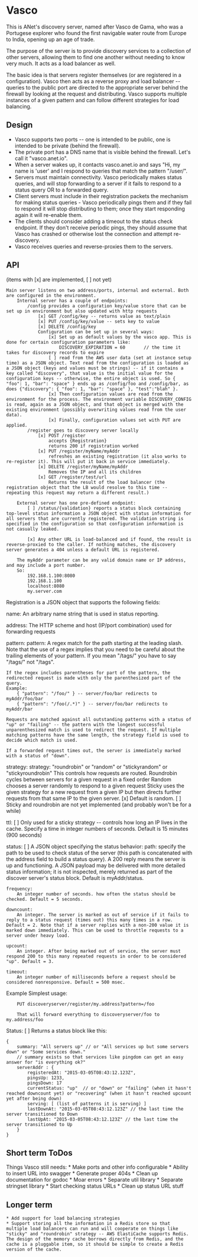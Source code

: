 # Vasco

This is ANet's discovery server, named after Vasco de Gama, who was a Portugese explorer who found the first navigable water route from Europe to India, opening up an age of trade.

The purpose of the server is to provide discovery services to a collection of other servers, allowing them to find one another without needing to know very much. It acts as a load balancer as well.

The basic idea is that servers register themselves (or are registered in a configuration). Vasco then acts as a reverse proxy and load balancer -- queries to the public port are directed to the appropriate server behind the firewall by looking at the request and distributing. Vasco supports multiple instances of a given pattern and can follow different strategies for load balancing.


## Design

* Vasco supports two ports -- one is intended to be public, one is intended to be private (behind the firewall).
* The private port has a DNS name that is visible behind the firewall. Let's call it "vasco.anet.io".
* When a server wakes up, it contacts vasco.anet.io and says "Hi, my name is 'user' and I respond to queries that match the pattern "/user/".
* Servers must maintain connectivity. Vasco periodically makes status queries, and will stop forwarding to a server if it fails to respond to a status query OR to a forwarded query.
* Client servers must include in their registration packets the mechanism for making status queries - Vasco periodically pings them and if they fail to respond it will stop distributing to them; once they start responding again it will re-enable them.
* The clients should consider adding a timeout to the status check endpoint. If they don't receive periodic pings, they should assume that Vasco has crashed or otherwise lost the connection and attempt re-discovery.
* Vasco receives queries and reverse-proxies them to the servers.

## API
(items with [x] are implemented, [ ] not yet)

    Main server listens on two address/ports, internal and external. Both are configured in the environment.
        Internal server has a couple of endpoints:
            /config provides a configuration key/value store that can be set up in environment but also updated with http requests
                [x] GET /config/key -- returns value as text/plain
                [x] PUT /config/key/value -- sets key to value
                [x] DELETE /config/key
                Configuration can be set up in several ways:
                    [x] Set up as default values by the vasco app. This is done for certain configuration parameters like:
                        DISCOVERY_EXPIRATION = 60       // the time it takes for discovery records to expire
                    [ ] read from the AWS user data (set at instance setup time) as a JSON object. Text read from the configuration is loaded as a JSON object (keys and values must be strings) -- if it contains a key called "discovery", that value is the initial value for the configuration keys -- otherwise, the entire object is used. So { "foo": 1, "bar": "space" } ends up as /config/foo and /config/bar, as does {"discovery": { "foo": 1, "bar": "space" }, "test":"blah" }.
                    [x] Then configuration values are read from the environment for the process. The environment variable DISCOVERY_CONFIG is read, again as a JSON object, and that object is merged with the existing environment (possibly overwriting values read from the user data).
                    [x] Finally, configuration values set with PUT are applied.
            /register goes to discovery server locally
                [x] POST /register
                    accepts {Registration}
                    returns 200 if registration worked
                [x] PUT /register/myName/myAddr
                    refreshes an existing registration (it also works to re-register it). This will put it back in service immediately.
                [x] DELETE /register/myName/myAddr
                    Removes the IP and all its children
                [x] GET /register/test/url
                    Returns the result of the load balancer (the registration object that the LB would resolve to this time -- repeating this request may return a different result.)

        External server has one pre-defined endpoint:
            [ ] /status/{validation} reports a status block containing top-level status information a JSON object with status information for all servers that are currently registered. The validation string is specified in the configuration so that configuration information is not casually leaked.

            [x] Any other URL is load-balanced and if found, the result is reverse-proxied to the caller. If nothing matches, the discovery server generates a 404 unless a default URL is registered.

        The myAddr parameter can be any valid domain name or IP address, and may include a port number.
        So:
            192.168.1.100:8080
            192.168.1.100
            localhost:8080
            my.server.com

Registration is a JSON object that supports the following fields:

name:
    An arbitrary name string that is used in status reporting.

address:
    The HTTP scheme and host (IP/port combination) used for forwarding requests

pattern:
    pattern: A regex match for the path starting at the leading slash.
    Note that the use of a regex implies that you need to be careful about the trailing
    elements of your pattern. If you mean "/tags/" you have to say "/tags/" not "/tags".

    If the regex includes parentheses for part of the pattern, the redirected request is made with only the parenthesized part of the query.
    Example:
        { "pattern": "/foo/" } -- server/foo/bar redirects to myAddr/foo/bar
        { "pattern": "/foo(/.*)" } -- server/foo/bar redirects to myAddr/bar

    Requests are matched against all outstanding patterns with a status of "up" or "failing" -- the pattern with the longest successful unparenthesized match is used to redirect the request. If multiple matching patterns have the same length, the strategy field is used to decide which match is used.

    If a forwarded request times out, the server is immediately marked with a status of "down".

strategy:
    strategy: "roundrobin" or "random" or "stickyrandom" or "stickyroundrobin"
    This controls how requests are routed.
        Roundrobin cycles between servers for a given request in a fixed order
        Random chooses a server randomly to respond to a given request
        Sticky uses the given strategy for a new request from a given IP but then directs further requests from that same IP to the given server.
    [x] Default is random.
    [ ] Sticky and roundrobin are not yet implemented (and probably won't be for a while)

ttl:
    [ ] Only used for a sticky strategy -- controls how long an IP lives in the cache. Specify a time in integer numbers of seconds. Default is 15 minutes (900 seconds)

status:
    [ ] A JSON object specifying the status behavior:
    path:
        specify the path to be used to check status of the server (this path is concatenated with the address field to build a status query). A 200 reply means the server is up and functioning. A JSON payload may be delivered with more detailed status information; it is not inspected, merely returned as part of the discover server's status block. Default is myAddr/status.

    frequency:
        An integer number of seconds. how often the status should be checked. Default = 5 seconds.

    downcount:
        An integer. The server is marked as out of service if it fails to reply to a status request (times out) this many times in a row. Default = 2. Note that if a server replies with a non-200 value it is marked down immediately. This can be used to throttle requests to a server under heavy load.

    upcount:
        An integer. After being marked out of service, the server must respond 200 to this many repeated requests in order to be considered "up". Default = 3.

    timeout:
        An integer number of milliseconds before a request should be considered nonresponsive. Default = 500 msec.


Example
    Simplest usage:

        PUT discoveryserver/register/my.address?pattern=/foo

        That will forward everything to discoveryserver/foo to my.address/foo

Status:
    [ ] Returns a status block like this:

    {
        summary: "All servers up" // or "All services up but some servers down" or "Some services down."
        // summary exists so that services like pingdom can get an easy answer for "is everything ok?"
        serverAddr : {
            registeredAt: "2015-03-05T08:43:12.123Z",
            pingsUp: 1233,
            pingsDown: 17
            currentStatus: "up"  // or "down" or "failing" (when it hasn't reached downcount yet) or "recovering" (when it hasn't reached upcount yet after being down)
            serving: [ (list of patterns it is serving) ]
            lastDownAt: "2015-03-05T08:43:12.123Z" // the last time the server transitioned to Down
            lastUpAt: "2015-03-05T08:43:12.123Z" // the last time the server transitioned to Up
        }
    }



## Short term ToDos
Things Vasco still needs:
    * Make ports and other info configurable
        * Ability to insert URL into swagger
        * Generate proper 404s
    * Clean up documentation for godoc
    * Moar errors
    * Separate util library
    * Separate stringset library
    * Start checking status URLs
    * Clean up status URL stuff

## Longer term
    * Add support for load balancing strategies
    * Support storing all the information in a Redis store so that multiple load balancers can run and will cooperate on things like "sticky" and "roundrobin" strategy -- AWS ElastiCache supports Redis. The design of the memory cache borrows directly from Redis, and the cache is a pluggable item, so it should be simple to create a Redis version of the cache.

